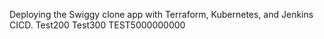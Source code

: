Deploying the Swiggy clone app with Terraform, Kubernetes, and Jenkins CICD.
Test200
Test300
TEST5000000000
